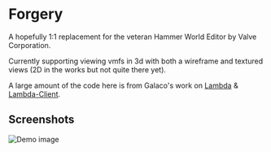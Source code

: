 # Forgery

A hopefully 1:1 replacement for the veteran Hammer World Editor by Valve Corporation.

Currently supporting viewing vmfs in 3d with both a wireframe and textured views (2D in the works but not quite there yet).

A large amount of the code here is from Galaco's work on [Lambda](https://github.com/Galaco/Lambda) & [Lambda-Client](https://github.com/Galaco/Lambda-Client). 


## Screenshots

![Demo image](https://i.f1ssi0n.com/AntiallergenicProfitableMassasauga.png)